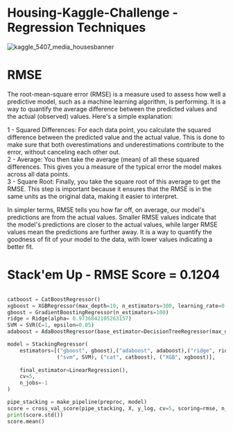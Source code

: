 # Housing-Kaggle-Challenge - Regression Techniques
![kaggle_5407_media_housesbanner](https://github.com/UKVeteran/Housing-Kaggle-Challenge---LW-2023/assets/39216339/a556ebb9-190a-48aa-b083-566cce1fc8be)

# RMSE

The root-mean-square error (RMSE) is a measure used to assess how well a predictive model, such as a machine learning algorithm, is performing. 
It is a way to quantify the average difference between the predicted values and the actual (observed) values. Here's a simple explanation:

1 - Squared Differences: For each data point, you calculate the squared difference between the predicted value and the actual value. This is done to make sure that both overestimations and underestimations contribute to the error, without canceling each other out. <br>
2 - Average: You then take the average (mean) of all these squared differences. This gives you a measure of the typical error the model makes across all data points.<br>
3 - Square Root: Finally, you take the square root of this average to get the RMSE. This step is important because it ensures that the RMSE is in the same units as the original data, making it easier to interpret.

In simpler terms, RMSE tells you how far off, on average, our model's predictions are from the actual values. Smaller RMSE values indicate that the model's predictions are closer to the actual values, while larger RMSE values mean the predictions are further away. 
It is a way to quantify the goodness of fit of your model to the data, with lower values indicating a better fit.

# Stack'em Up - RMSE Score = 0.1204
```python

catboost = CatBoostRegressor()
xgboost = XGBRegressor(max_depth=10, n_estimators=300, learning_rate=0.05)
gboost = GradientBoostingRegressor(n_estimators=100)
ridge = Ridge(alpha= 0.9736842105263157)
SVM = SVR(C=1, epsilon=0.05)
adaboost = AdaBoostRegressor(base_estimator=DecisionTreeRegressor(max_depth=None))

model = StackingRegressor(
    estimators=[("gboost", gboost),("adaboost", adaboost),("ridge", ridge), 
                ("svm", SVM), ("cat", catboost), ("XGB", xgboost)],
    
    final_estimator=LinearRegression(),
    cv=5,
    n_jobs=-1
)

pipe_stacking = make_pipeline(preproc, model)
score = cross_val_score(pipe_stacking, X, y_log, cv=5, scoring=rmse, n_jobs=-1)
print(score.std())
score.mean()
```
